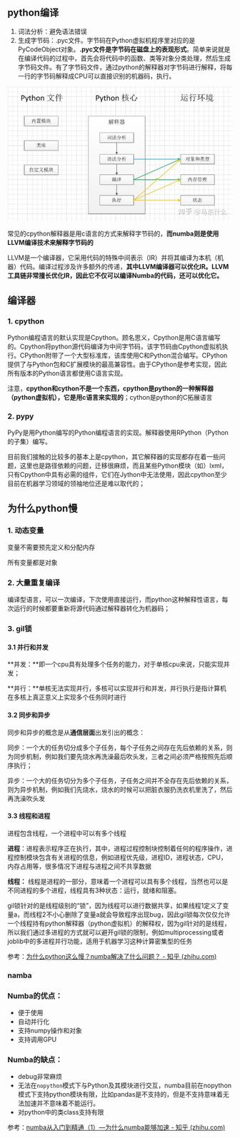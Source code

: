 ## python编译

1. 词法分析：避免语法错误
2. 生成字节码：.pyc文件。字节码在Python虚拟机程序里对应的是PyCodeObject对象。**.pyc文件是字节码在磁盘上的表现形式**。简单来说就是在编译代码的过程中，首先会将代码中的函数、类等对象分类处理，然后生成字节码文件。有了字节码文件，通过python的解释器对字节码进行解释，将每一行的字节码解释成CPU可以直接识别的机器码，执行。

![img](../imags/v2-8326056bc2d452c9bf19fbdf5875fbf3_720w.jpg)



常见的cpython解释器是用c语言的方式来解释字节码的，**而numba则是使用LLVM编译技术来解释字节码的**

LLVM是一个编译器，它采用代码的特殊中间表示（IR）并将其编译为本机（机器）代码。编译过程涉及许多额外的传递，**其中LLVM编译器可以优化IR。LLVM工具链非常擅长优化IR，因此它不仅可以编译Numba的代码，还可以优化它。**

## 编译器

###  1. cpython

Python编程语言的默认实现是Cpython。顾名思义，Cpython是用C语言编写的。Cpython将python源代码编译为中间字节码，该字节码由Cpython虚拟机执行。CPython附带了一个大型标准库，该库使用C和Python混合编写。CPython提供了与Python包和C扩展模块的最高兼容性。由于CPython是参考实现，因此所有版本的Python语言都使用C语言实现。


注意，**cpython和cython不是一个东西，cpython是python的一种解释器（python虚拟机），它是用c语言来实现的**；cython是python的C拓展语言

### 2. **pypy**

PyPy是用Python编写的Python编程语言的实现。解释器使用RPython（Python的子集）编写。

目前我们接触的比较多的基本上是cpython，其它解释器的实现都存在着一些问题，这里也是路径依赖的问题，迁移很麻烦，而且某些Python模块（如）lxml，只有Cpython中具有必需的组件，它们在Jython中无法使用，因此cpython至少目前在机器学习领域的领袖地位还是难以取代的；

## 为什么python慢

### 1. 动态变量

变量不需要预先定义和分配内存

所有变量都是对象

### 2. 大量重复编译

编译型语言，可以一次编译，下次使用直接运行，而python这种解释性语言，每次运行的时候都要重新将源代码通过解释器转化为机器码；

### 3. gil锁

#### 3.1 并行和并发

**并发：**即一个cpu具有处理多个任务的能力，对于单核cpu来说，只能实现并发；

**并行：**单核无法实现并行，多核可以实现并行和并发，并行执行是指计算机在多核上真正意义上实现多个任务同时进行

#### 3.2 同步和异步

同步和异步的概念是从**通信层面**出发引出的概念：

同步：一个大的任务切分成多个子任务，每个子任务之间存在先后依赖的关系，则为同步机制，例如我们要先烧水再洗澡最后吹头发，三者之间必须严格按照先后顺序执行；

异步：一个大的任务切分为多个子任务，子任务之间并不全存在先后依赖的关系，则为异步机制，例如我们先烧水，烧水的时候可以把脏衣服扔洗衣机里洗了，然后再洗澡吹头发

#### 3.3 线程和进程

进程包含线程，一个进程中可以有多个线程

**进程**：进程表示程序正在执行，其中，进程过程控制块控制着任何的程序操作，进程控制模块包含有关进程的信息，例如进程优先级，进程ID，进程状态，CPU，内存占用等，很多情况下进程与进程之间不共享数据

**线程：** 线程是进程的一部分，意味着一个进程可以具有多个线程，当然也可以是不同进程的多个进程，线程具有3种状态：运行，就绪和阻塞。

gil锁针对的是线程级别的“锁”，因为线程可以进行数据共享，如果线程1定义了变量a，而线程2不小心删除了变量a就会导致程序出现bug，因此gil锁每次仅仅允许一个线程持有python解释器（python虚拟机）的解释权，因为gil针对的是线程，所以我们通过多进程的方式就可以避开gil锁的限制，例如multiprocessing或者joblib中的多进程并行功能，适用于机器学习这种计算密集型的任务



参考：[为什么python这么慢？numba解决了什么问题？ - 知乎 (zhihu.com)](https://zhuanlan.zhihu.com/p/348315009)

### namba

### Numba的优点：

- 便于使用
- 自动并行化
- 支持numpy操作和对象
- 支持调用GPU

### Numba的缺点：

- debug非常麻烦
- 无法在`nopython`模式下与Python及其模块进行交互，numba目前在nopython模式下支持python模块有限，比如pandas是不支持的，但是不支持意味着无法加速并不意味着不能运行。
- 对python中的类class支持有限



参考：[numba从入门到精通（1）—为什么numba能够加速 - 知乎 (zhihu.com)](https://zhuanlan.zhihu.com/p/68720474)